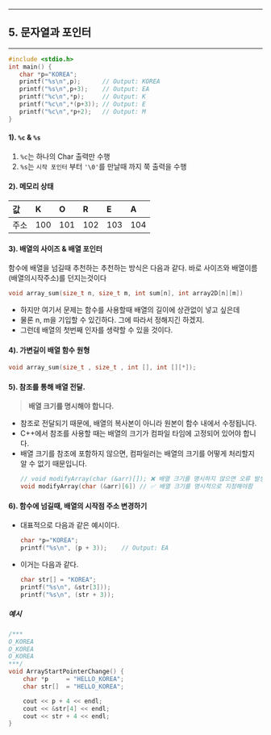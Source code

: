 
---

## 5. 문자열과 포인터

---

```c
#include <stdio.h>
int main() {
   char *p="KOREA";
   printf("%s\n",p);      // Output: KOREA
   printf("%s\n",p+3);    // Output: EA
   printf("%c\n",*p);     // Output: K
   printf("%c\n",*(p+3)); // Output: E
   printf("%c\n",*p+2);   // Output: M
}
```

#### 1). `%c` & `%s`

1. `%c`는 하나의 Char 출력만 수행
2. `%s`는 `시작 포인터` 부터 `'\0'`를 만날때 까지 쭉 출력을 수행

#### 2). 메모리 상태

|값|K|O|R|E|A|
|:--|:--|:--|:--|:--|:--|
|주소|100|101|102|103|104|

#### 3). 배열의 사이즈 & 배열 포인터
함수에 배열을 넘길때 추천하는 추천하는 방식은 다음과 같다.
바로 사이즈와 배열이름(배열의시작주소)를 던지는것이다
```c
void array_sum(size_t n, size_t m, int sum[n], int array2D[n][m])
```
* 하지만 여기서 문제는 함수를 사용할때 배열의 길이에 상관없이 넣고 싶은데
* 물론 n, m을 기입할 수 있긴하다. 그에 따라서 정해지긴 하겠지.
* 그런데 배열의 첫번째 인자를 생략할 수 있을 것이다.

#### 4). 가변길이 배열 함수 원형
```c
void array_sum(size_t , size_t , int [], int [][*]);
```

#### 5). 참조를 통해 배열 전달.
> **배열 크기를 명시해야 합니다.**
* 참조로 전달되기 때문에, 배열의 복사본이 아니라 원본이 함수 내에서 수정됩니다.
* C++에서 참조를 사용할 때는 배열의 크기가 컴파일 타임에 고정되어 있어야 합니다.
* 배열 크기를 참조에 포함하지 않으면, 컴파일러는 배열의 크기를 어떻게 처리할지 알 수 없기 때문입니다.
    ```cpp
    // void modifyArray(char (&arr)[]); ❌ 배열 크기를 명시하지 않으면 오류 발생
    void modifyArray(char (&arr)[6]) // ✅ 배열 크기를 명시적으로 지정해야함
    ```
#### 6). 함수에 넘길때, 배열의 시작점 주소 변경하기
* 대표적으로 다음과 같은 예시이다.
    ```c
    char *p="KOREA";
    printf("%s\n", (p + 3));    // Output: EA
    ```
* 이거는 다음과 같다.
    ```c
    char str[] = "KOREA";
    printf("%s\n", &str[3]));
    printf("%s\n", (str + 3));
    ```
##### 예시
  ```c
  /*** 
  O_KOREA
  O_KOREA
  O_KOREA
  ***/
  void ArrayStartPointerChange() {
      char *p     = "HELLO_KOREA";
      char str[]  = "HELLO_KOREA";

      cout << p + 4 << endl;
      cout << &str[4] << endl;
      cout << str + 4 << endl;
  }
  ```